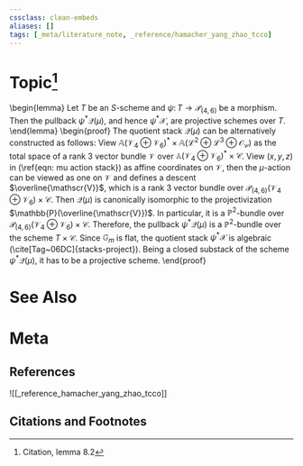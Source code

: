 ```yaml
---
cssclass: clean-embeds
aliases: []
tags: [_meta/literature_note, _reference/hamacher_yang_zhao_tcco]
---
```

# Topic[^1]
\begin{lemma}
Let $T$ be an $S$-scheme and $\psi \colon T \to \mathcal{P}_{(4, 6)}$ be a morphism. Then the pullback $\psi^* \mathcal{Q}(\mu)$, and hence $\psi^* \mathcal{X}$, are projective schemes over $T$. 
\end{lemma}
\begin{proof}
The quotient stack $\mathcal{Q}(\mu)$ can be alternatively constructed as follows: View $\mathbb{A}(\mathcal{V}_4 \oplus \mathcal{V}_6)^* \times \mathbb{A}(\mathcal{L}^2 \oplus \mathcal{L}^3 \oplus \mathcal{O}_\mathcal{C})$ as the total space of a rank $3$ vector bundle $\mathscr{V}$ over $\mathbb{A}(\mathcal{V}_4 \oplus \mathcal{V}_6)^* \times \mathcal{C}$. View $(x, y, z)$ in (\ref{eqn: mu action stack}) as affine coordinates on $\mathscr{V}$, then the $\mu$-action can be viewed as one on $\mathscr{V}$ and defines a descent $\overline{\mathscr{V}}$, which is a rank $3$ vector bundle over $\mathcal{P}_{(4, 6)}(\mathcal{V}_4 \oplus \mathcal{V}_6) \times \mathcal{C}$. Then $\mathcal{Q}(\mu)$ is canonically isomorphic to the projectivization $\mathbb{P}(\overline{\mathscr{V}})$. In particular, it is a $\mathbb{P}^2$-bundle over $\mathcal{P}_{(4, 6)}(\mathcal{V}_4 \oplus \mathcal{V}_6) \times \mathcal{C}$. Therefore, the pullback $\psi^* \mathcal{Q}(\mu)$ is a $\mathbb{P}^2$-bundle over the scheme $T \times \mathcal{C}$. Since $\mathbb{G}_m$ is flat, the quotient stack $\psi^* \mathcal{X}$ is algebraic (\cite[Tag~06DC]{stacks-project}). Being a closed substack of the scheme $\psi^* \mathcal{Q}(\mu)$, it has to be a projective scheme. 
\end{proof}

# See Also

# Meta
## References
![[_reference_hamacher_yang_zhao_tcco]]


## Citations and Footnotes
[^1]: Citation, lemma 8.2
